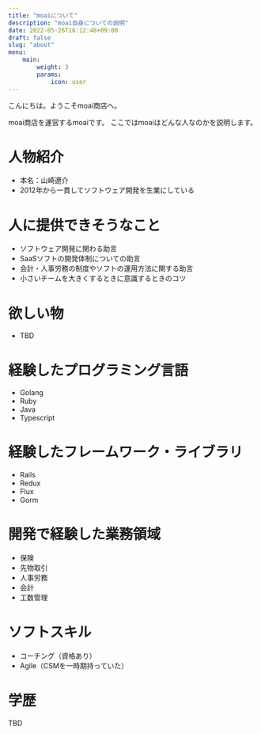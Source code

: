 ```yaml
---
title: "moaiについて"
description: "moai自身についての説明"
date: 2022-05-26T16:12:48+09:00
draft: false
slug: "about"
menu:
    main:
        weight: 3
        params:
            icon: user
---
```


こんにちは。ようこそmoai商店へ。

moai商店を運営するmoaiです。
ここではmoaiはどんな人なのかを説明します。

# 人物紹介

- 本名：山崎遼介
- 2012年から一貫してソフトウェア開発を生業にしている

# 人に提供できそうなこと

- ソフトウェア開発に関わる助言
- SaaSソフトの開発体制についての助言
- 会計・人事労務の制度やソフトの運用方法に関する助言
- 小さいチームを大きくするときに意識するときのコツ

# 欲しい物

- TBD

# 経験したプログラミング言語

- Golang
- Ruby
- Java
- Typescript

# 経験したフレームワーク・ライブラリ

- Rails
- Redux
- Flux
- Gorm

# 開発で経験した業務領域

- 保険
- 先物取引
- 人事労務
- 会計
- 工数管理

# ソフトスキル

- コーチング（資格あり）
- Agile（CSMを一時期持っていた）

# 学歴

TBD

